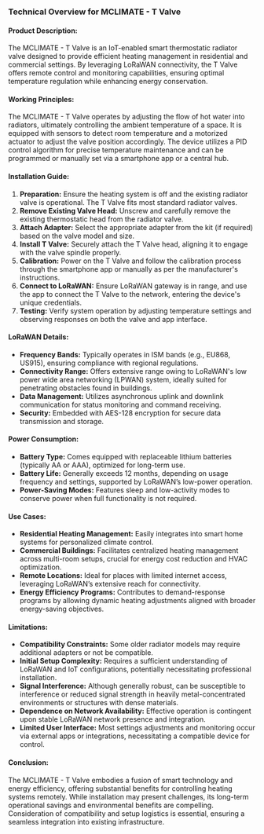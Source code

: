### Technical Overview for MCLIMATE - T Valve

#### Product Description:
The MCLIMATE - T Valve is an IoT-enabled smart thermostatic radiator valve designed to provide efficient heating management in residential and commercial settings. By leveraging LoRaWAN connectivity, the T Valve offers remote control and monitoring capabilities, ensuring optimal temperature regulation while enhancing energy conservation.

#### Working Principles:
The MCLIMATE - T Valve operates by adjusting the flow of hot water into radiators, ultimately controlling the ambient temperature of a space. It is equipped with sensors to detect room temperature and a motorized actuator to adjust the valve position accordingly. The device utilizes a PID control algorithm for precise temperature maintenance and can be programmed or manually set via a smartphone app or a central hub.

#### Installation Guide:
1. **Preparation:** Ensure the heating system is off and the existing radiator valve is operational. The T Valve fits most standard radiator valves.
2. **Remove Existing Valve Head:** Unscrew and carefully remove the existing thermostatic head from the radiator valve.
3. **Attach Adapter:** Select the appropriate adapter from the kit (if required) based on the valve model and size.
4. **Install T Valve:** Securely attach the T Valve head, aligning it to engage with the valve spindle properly.
5. **Calibration:** Power on the T Valve and follow the calibration process through the smartphone app or manually as per the manufacturer's instructions.
6. **Connect to LoRaWAN:** Ensure LoRaWAN gateway is in range, and use the app to connect the T Valve to the network, entering the device's unique credentials.
7. **Testing:** Verify system operation by adjusting temperature settings and observing responses on both the valve and app interface.

#### LoRaWAN Details:
- **Frequency Bands:** Typically operates in ISM bands (e.g., EU868, US915), ensuring compliance with regional regulations.
- **Connectivity Range:** Offers extensive range owing to LoRaWAN's low power wide area networking (LPWAN) system, ideally suited for penetrating obstacles found in buildings.
- **Data Management:** Utilizes asynchronous uplink and downlink communication for status monitoring and command receiving.
- **Security:** Embedded with AES-128 encryption for secure data transmission and storage.

#### Power Consumption:
- **Battery Type:** Comes equipped with replaceable lithium batteries (typically AA or AAA), optimized for long-term use.
- **Battery Life:** Generally exceeds 12 months, depending on usage frequency and settings, supported by LoRaWAN’s low-power operation.
- **Power-Saving Modes:** Features sleep and low-activity modes to conserve power when full functionality is not required.

#### Use Cases:
- **Residential Heating Management:** Easily integrates into smart home systems for personalized climate control.
- **Commercial Buildings:** Facilitates centralized heating management across multi-room setups, crucial for energy cost reduction and HVAC optimization.
- **Remote Locations:** Ideal for places with limited internet access, leveraging LoRaWAN’s extensive reach for connectivity.
- **Energy Efficiency Programs:** Contributes to demand-response programs by allowing dynamic heating adjustments aligned with broader energy-saving objectives.

#### Limitations:
- **Compatibility Constraints:** Some older radiator models may require additional adapters or not be compatible.
- **Initial Setup Complexity:** Requires a sufficient understanding of LoRaWAN and IoT configurations, potentially necessitating professional installation.
- **Signal Interference:** Although generally robust, can be susceptible to interference or reduced signal strength in heavily metal-concentrated environments or structures with dense materials.
- **Dependence on Network Availability:** Effective operation is contingent upon stable LoRaWAN network presence and integration.
- **Limited User Interface:** Most settings adjustments and monitoring occur via external apps or integrations, necessitating a compatible device for control.

#### Conclusion:
The MCLIMATE - T Valve embodies a fusion of smart technology and energy efficiency, offering substantial benefits for controlling heating systems remotely. While installation may present challenges, its long-term operational savings and environmental benefits are compelling. Consideration of compatibility and setup logistics is essential, ensuring a seamless integration into existing infrastructure.
